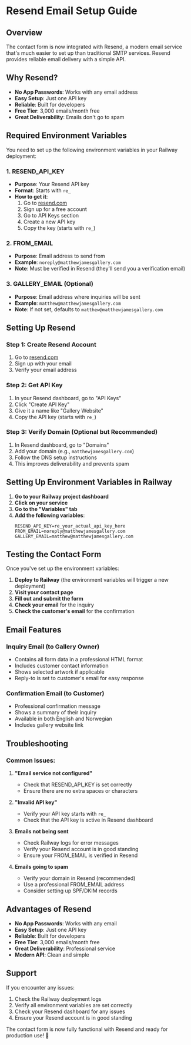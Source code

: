 # Resend Email Setup Guide

## Overview
The contact form is now integrated with Resend, a modern email service that's much easier to set up than traditional SMTP services. Resend provides reliable email delivery with a simple API.

## Why Resend?

- **No App Passwords**: Works with any email address
- **Easy Setup**: Just one API key
- **Reliable**: Built for developers
- **Free Tier**: 3,000 emails/month free
- **Great Deliverability**: Emails don't go to spam

## Required Environment Variables

You need to set up the following environment variables in your Railway deployment:

### 1. RESEND_API_KEY
- **Purpose**: Your Resend API key
- **Format**: Starts with `re_`
- **How to get it**:
  1. Go to [resend.com](https://resend.com)
  2. Sign up for a free account
  3. Go to API Keys section
  4. Create a new API key
  5. Copy the key (starts with `re_`)

### 2. FROM_EMAIL
- **Purpose**: Email address to send from
- **Example**: `noreply@matthewjamesgallery.com`
- **Note**: Must be verified in Resend (they'll send you a verification email)

### 3. GALLERY_EMAIL (Optional)
- **Purpose**: Email address where inquiries will be sent
- **Example**: `matthew@matthewjamesgallery.com`
- **Note**: If not set, defaults to `matthew@matthewjamesgallery.com`

## Setting Up Resend

### Step 1: Create Resend Account
1. Go to [resend.com](https://resend.com)
2. Sign up with your email
3. Verify your email address

### Step 2: Get API Key
1. In your Resend dashboard, go to "API Keys"
2. Click "Create API Key"
3. Give it a name like "Gallery Website"
4. Copy the API key (starts with `re_`)

### Step 3: Verify Domain (Optional but Recommended)
1. In Resend dashboard, go to "Domains"
2. Add your domain (e.g., `matthewjamesgallery.com`)
3. Follow the DNS setup instructions
4. This improves deliverability and prevents spam

## Setting Up Environment Variables in Railway

1. **Go to your Railway project dashboard**
2. **Click on your service**
3. **Go to the "Variables" tab**
4. **Add the following variables**:
   ```
   RESEND_API_KEY=re_your_actual_api_key_here
   FROM_EMAIL=noreply@matthewjamesgallery.com
   GALLERY_EMAIL=matthew@matthewjamesgallery.com
   ```

## Testing the Contact Form

Once you've set up the environment variables:

1. **Deploy to Railway** (the environment variables will trigger a new deployment)
2. **Visit your contact page**
3. **Fill out and submit the form**
4. **Check your email** for the inquiry
5. **Check the customer's email** for the confirmation

## Email Features

### Inquiry Email (to Gallery Owner)
- Contains all form data in a professional HTML format
- Includes customer contact information
- Shows selected artwork if applicable
- Reply-to is set to customer's email for easy response

### Confirmation Email (to Customer)
- Professional confirmation message
- Shows a summary of their inquiry
- Available in both English and Norwegian
- Includes gallery website link

## Troubleshooting

### Common Issues:

1. **"Email service not configured"**
   - Check that RESEND_API_KEY is set correctly
   - Ensure there are no extra spaces or characters

2. **"Invalid API key"**
   - Verify your API key starts with `re_`
   - Check that the API key is active in Resend dashboard

3. **Emails not being sent**
   - Check Railway logs for error messages
   - Verify your Resend account is in good standing
   - Ensure your FROM_EMAIL is verified in Resend

4. **Emails going to spam**
   - Verify your domain in Resend (recommended)
   - Use a professional FROM_EMAIL address
   - Consider setting up SPF/DKIM records

## Advantages of Resend

- **No App Passwords**: Works with any email
- **Easy Setup**: Just one API key
- **Reliable**: Built for developers
- **Free Tier**: 3,000 emails/month free
- **Great Deliverability**: Professional service
- **Modern API**: Clean and simple

## Support

If you encounter any issues:
1. Check the Railway deployment logs
2. Verify all environment variables are set correctly
3. Check your Resend dashboard for any issues
4. Ensure your Resend account is in good standing

The contact form is now fully functional with Resend and ready for production use! 🎉
